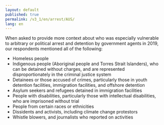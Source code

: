 ```yaml
---
layout: default
published: true
permalink: /v3_1/en/arrest/AUS/
lang: en
---
```

When asked to provide more context about who was especially vulnerable to arbitrary or political arrest and detention by government agents in 2019, our respondents mentioned all of the following:

-	Homeless people
-	Indigenous people (Aboriginal people and Torres Strait Islanders), who can be detained without charges, and are represented disproportionately in the criminal justice system
-	Detainees or those accused of crimes, particularly those in youth detention facilities, immigration facilities, and offshore detention
-	Asylum seekers and refugees detained in immigration facilities
-	People with disabilities, particularly those with intellectual disabilities, who are imprisoned without trial
-	People from certain races or ethnicities
-	Dissidents and activists, including climate change protestors
-	Whistle blowers, and journalists who reported on activities
